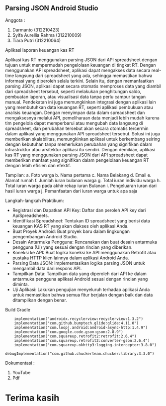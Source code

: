 ## Parsing JSON Android Studio

Anggota :

1. Darmanto               (312210423)
2. Syifa Aurellia Rahma   (312210009)
3. Tiara Putri            (312210064)


Aplikasi laporan keuangan kas RT

Aplikasi kas RT menggunakan parsing JSON dari API spreadsheet dengan tujuan untuk mempermudah pengelolaan keuangan di tingkat RT. Dengan menggunakan API spreadsheet, aplikasi dapat mengakses data secara real-time langsung dari spreadsheet yang ada, sehingga memastikan bahwa informasi yang diperoleh selalu terkini. Selain itu, dengan memanfaatkan parsing JSON, aplikasi dapat secara otomatis memproses data yang diambil dari spreadsheet tersebut, seperti melakukan penghitungan saldo, pembuatan laporan, atau visualisasi data tanpa perlu campur tangan manual. Pendekatan ini juga memungkinkan integrasi dengan aplikasi lain yang membutuhkan data keuangan RT, seperti aplikasi pembukuan atau analisis keuangan. Dengan menyimpan data dalam spreadsheet dan mengaksesnya melalui API, pemeliharaan data menjadi lebih mudah karena tim pengelola dapat memperbarui atau mengubah data langsung di spreadsheet, dan perubahan tersebut akan secara otomatis tercermin dalam aplikasi yang menggunakan API spreadsheet tersebut. Solusi ini juga memberikan skalabilitas, memungkinkan aplikasi untuk berkembang seiring dengan kebutuhan tanpa memerlukan perubahan yang signifikan dalam infrastruktur atau arsitektur aplikasi itu sendiri. Dengan demikian, aplikasi kas RT yang menggunakan parsing JSON dari API spreadsheet dapat memberikan manfaat yang signifikan dalam pengelolaan keuangan RT dengan lebih efisien dan efektif.

Tampilan: 
a. Foto warga
b. Nama pertama
c. Nama Belakang
d. Email
e. Alamat rumah
f. Jumlah iuran bulanan warga
g. Total iuran individu warga
h. Total iuran warga pada akhir rekap iuran Bulanan
i. Pengeluaran iuran dari hasil iuran warga
j. Pemanfaatan dari iuran warga untuk apa saja

Langkah-langkah Praktikum:

- Registrasi dan Dapatkan API Key: Daftar dan peroleh API key dari ApiSpreadsheets.
- Identifikasi Spreadsheet: Tentukan ID spreadsheet yang berisi data keuangan KAS RT yang akan diakses oleh aplikasi Anda.
- Buat Proyek Android: Buat proyek baru dalam lingkungan pengembangan Android Studio.
- Desain Antarmuka Pengguna: Rencanakan dan buat desain antarmuka pengguna (UI) yang sesuai dengan rincian yang diberikan.
- Koneksi ke API: Buat logika koneksi ke API menggunakan Retrofit atau pustaka HTTP klien lainnya dalam aplikasi Android Anda.
- Parsing Data JSON: Implementasikan logika parsing JSON untuk mengambil data dari respons API.
- Tampilkan Data: Tampilkan data yang diperoleh dari API ke dalam antarmuka pengguna aplikasi Android sesuai dengan rincian yang diminta.
- Uji Aplikasi: Lakukan pengujian menyeluruh terhadap aplikasi Anda untuk memastikan bahwa semua fitur berjalan dengan baik dan data ditampilkan dengan benar.

Build Gradle
```
    implementation("androidx.recyclerview:recyclerview:1.3.2")
    implementation("com.github.bumptech.glide:glide:4.11.0")
    implementation("com.loopj.android:android-async-http:1.4.9")
    implementation("com.google.code.gson:gson:2.8.9")
    implementation("com.squareup.retrofit2:retrofit:2.6.4")
    implementation("com.squareup.retrofit2:converter-gson:2.6.4")
    implementation("com.squareup.okhttp3:logging-interceptor:3.8.0")
    debugImplementation("com.github.chuckerteam.chucker:library:3.3.0")
```

Dokumentasi :
1. YouTube
2. Pdf

# Terima kasih
